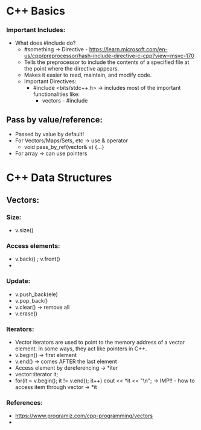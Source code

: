 # C++ Basics
### Important Includes:
- What does #include do?
  - #something -> Directive - https://learn.microsoft.com/en-us/cpp/preprocessor/hash-include-directive-c-cpp?view=msvc-170
  - Tells the preprocessor to include the contents of a specified file at the point where the directive appears.
  - Makes it easier to read, maintain, and modify code.
  - Important Directives:
    - #include <bits/stdc++.h> -> includes most of the important functionalities like:
      - vectors - #include <vector>
## Pass by value/reference:
- Passed by value by default!
- For Vectors/Maps/Sets, etc -> use & operator
  - void pass_by_ref(vector<int>& v) {...}
- For array -> can use pointers
# C++ Data Structures
## Vectors:
### Size:
- v.size()
### Access elements:
- v.back() ; v.front()
- 
### Update:
- v.push_back(ele)
- v.pop_back()
- v.clear() -> remove all
- v.erase()
### Iterators:
- Vector iterators are used to point to the memory address of a vector element. In some ways, they act like pointers in C++.
- v.begin() -> first element
- v.end() -> comes AFTER the last element
- Access element by dereferencing -> *iter
- vector<int>::iterator it;
- for(it = v.begin(); it != v.end(); it++)
    cout << *it << "\n"; -> IMP!! - how to access item through vector -> *it
### References:
- https://www.programiz.com/cpp-programming/vectors
- 
